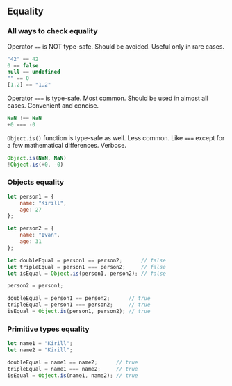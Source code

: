 ## Equality

### All ways to check equality

Operator `==` is NOT type-safe. Should be avoided. Useful only in rare cases.

```javascript
"42" == 42
0 == false
null == undefined
"" == 0
[1,2] == "1,2"
```

Operator `===` is type-safe. Most common. Should be used in almost all cases. Convenient and concise.

```javascript
NaN !== NaN
+0 === -0
```

`Object.is()` function is type-safe as well. Less common. Like `===` except for a few mathematical differences. Verbose.

```javascript
Object.is(NaN, NaN)
!Object.is(+0, -0)
```

### Objects equality

```javascript
let person1 = {
    name: "Kirill",
    age: 27
};

let person2 = {
    name: "Ivan",
    age: 31
};

let doubleEqual = person1 == person2;      // false
let tripleEqual = person1 === person2;     // false
let isEqual = Object.is(person1, person2); // false

person2 = person1;

doubleEqual = person1 == person2;      // true
tripleEqual = person1 === person2;     // true
isEqual = Object.is(person1, person2); // true
```

### Primitive types equality

```javascript
let name1 = "Kirill";
let name2 = "Kirill";

doubleEqual = name1 == name2;      // true
tripleEqual = name1 === name2;     // true
isEqual = Object.is(name1, name2); // true
```